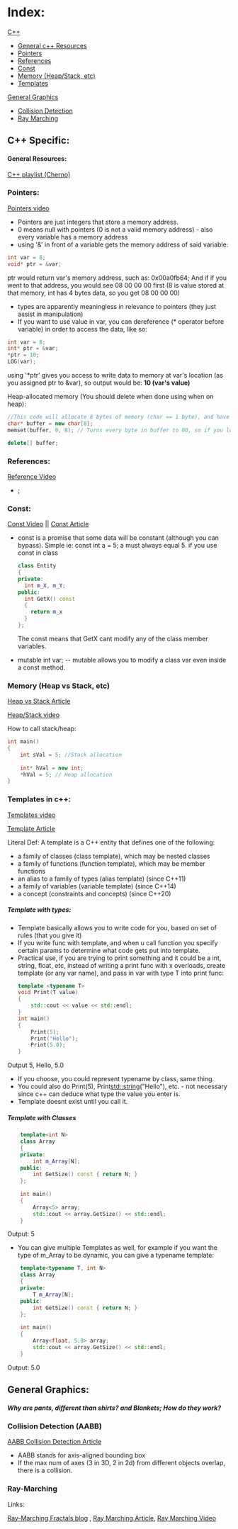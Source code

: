 # Index:

[C++](https://github.com/thom-bahm/OpenGL/blob/master/NOTES.md#c-specific) 
- [General c++ Resources](https://github.com/thom-bahm/OpenGL/blob/master/NOTES.md#general-resources)
- [Pointers](https://github.com/thom-bahm/OpenGL/blob/master/NOTES.md#pointers)
- [References](https://github.com/thom-bahm/OpenGL/blob/master/NOTES.md#references)
- [Const](https://github.com/thom-bahm/OpenGL/blob/master/NOTES.md#const)
- [Memory (Heap/Stack, etc)](https://github.com/thom-bahm/OpenGL/blob/master/NOTES.md#memory-heap-vs-stack-etc)
- [Templates](https://github.com/thom-bahm/OpenGL/blob/master/NOTES.md#templates-in-c)

[General Graphics](https://github.com/thom-bahm/OpenGL/blob/master/NOTES.md#general-graphics)
- [Collision Detection](https://github.com/thom-bahm/OpenGL/blob/master/NOTES.md#collision-detection-aabb)
- [Ray Marching](https://github.com/thom-bahm/OpenGL/blob/master/NOTES.md#ray-marching)



## C++ Specific:
#### General Resources:
[C++ playlist (Cherno)](https://www.youtube.com/playlist?list=PLlrATfBNZ98dudnM48yfGUldqGD0S4FFb)

### Pointers:
[Pointers video](https://www.youtube.com/watch?v=DTxHyVn0ODg)
* Pointers are just integers that store a memory address.
* 0 means null with pointers (0 is not a valid memory address) - also every variable has a memory address
* using '&' in front of a variable gets the memory address of said variable:
```cpp
int var = 8;
void* ptr = &var;
```
ptr would return var's memory address, such as: 0x00a0fb64; And if if you went to that address, you would see 08 00 00 00 first (8 is value stored at that memory, int has 4 bytes data, so you get 08 00 00 00)
* types are apparently meaningless in relevance to pointers (they just assist in manipulation)
* If you want to use value in var, you can dereference (* operator before variable) in order to access the data, like so:
```cpp
int var = 8;
int* ptr = &var;
*ptr = 10;
LOG(var);
```
using '*ptr' gives you access to write data to memory at var's location (as you assigned ptr to &var), so output would be:
**10 (var's value)** 

Heap-allocated memory (You should delete when done using when on heap):
```cpp
//This code will allocate 8 bytes of memory (char == 1 byte), and have buffer point to beginning of said memory location.
char* buffer = new char[8];
memset(buffer, 0, 8); // Turns every byte in buffer to 00, so if you looked at memory address it would show: 00 00 00 00 00 00 00 00

delete[] buffer;
```

### References:
[Reference Video](https://www.youtube.com/watch?v=IzoFn3dfsPA)
* ;

### Const:
[Const Video](https://www.youtube.com/watch?v=4fJBrditnJU) || 
[Const Article](https://www.geeksforgeeks.org/const-member-functions-c/)

* const is a promise that some data will be constant (although you can bypass). Simple ie: const int a = 5; a must always equal 5.
  if you use const in class
	```cpp
	class Entity
	{
	private:
	  int m_X, m_Y;
	public:
	  int GetX() const
	  {
	    return m_x
	  }
	};
	```

  The const means that GetX cant modify any of the class member variables.

* mutable int var; -- mutable allows you to modify a class var even inside a const method.
 
### Memory (Heap vs Stack, etc)
[Heap vs Stack Article](https://www.geeksforgeeks.org/stack-vs-heap-memory-allocation/)

[Heap/Stack video](https://www.youtube.com/watch?v=wJ1L2nSIV1s)

How to call stack/heap:
```cpp
int main()
{
	int sVal = 5; //Stack allocation
	
	int* hVal = new int;
	*hVal = 5; // Heap allocation
}
```

### Templates in c++:
[Templates video](https://www.youtube.com/watch?v=wJ1L2nSIV1s)

[Template Article](https://en.cppreference.com/w/cpp/language/templates)

Literal Def:
A template is a C++ entity that defines one of the following:
- a family of classes (class template), which may be nested classes
- a family of functions (function template), which may be member functions
- an alias to a family of types (alias template) (since C++11)
- a family of variables (variable template) (since C++14)
- a concept (constraints and concepts) (since C++20)

##### Template with types:
- Template basically allows you to write code for you, based on set of rules (that you give it)
- If you write func with template, and when u call function you specify certain params to determine what code gets put into template.
- Practical use, if you are trying to print something and it could be a int, string, float, etc, instead of writing a print func with x overloads, create template<typename T> (or any var name), and pass in var with type T into print func:
	```cpp
	template <typename T>
	void Print(T value)
	{
		std::cout << value << std::endl;
	}
	int main()
	{
		Print(5);
		Print("Hello");
		Print(5.0);
	}
	```
Output
	5, Hello, 5.0

- If you choose, you could represent typename by class, same thing.
- You could also do Print<int>(5), Print<std::string>("Hello"), etc. - not necessary since c++ can deduce what type the value you enter is.
- Template doesnt exist until you call it.

##### Template with Classes

```cpp
	template<int N>
	class Array
	{
	private:
		int m_Array[N];
	public:
		int GetSize() const { return N; }
	};
	
	int main()
	{
		Array<5> array;
		std::cout << array.GetSize() << std::endl;
	}
```
Output:
	5

- You can give multiple Templates as well, for example if you want the type of m_Array to be dynamic, you can give a typename template:

```cpp
	template<typename T, int N>
	class Array
	{
	private:
		T m_Array[N];
	public:
		int GetSize() const { return N; }
	};
	
	int main()
	{
		Array<float, 5.0> array;
		std::cout << array.GetSize() << std::endl;
	}
```
Output:
	5.0
	


## General Graphics:
##### Why are pants, different than shirts? and Blankets; How do they work?

### Collision Detection (AABB)
[AABB Collision Detection Article](https://learnopengl.com/In-Practice/2D-Game/Collisions/Collision-detection)

* AABB stands for axis-aligned bounding box
* If the max num of axes (3 in 3D, 2 in 2d) from different objects overlap, there is a collision.

### Ray-Marching
Links:

[Ray-Marching Fractals blog](http://blog.hvidtfeldts.net/index.php/2011/06/distance-estimated-3d-fractals-part-i/) , [Ray Marching Article](https://developer.nvidia.com/gpugems/gpugems/part-vi-beyond-triangles/chapter-39-volume-rendering-techniques), [Ray Marching Video](https://www.youtube.com/watch?v=PGtv-dBi2wE)
